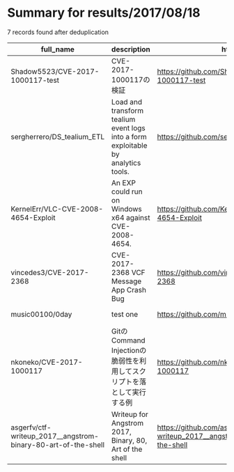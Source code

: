 
# Summary for results/2017/08/18
    
7 records found after deduplication

| full_name | description | html_url | matched_list | matched_count | pushed_at | size | stargazers_count | language | forks_count | vul_ids |
|---------------------------------------------------------------|-----------------------------------------------------------------------------------|----------------------------------------------------------------------------------|--------------------------------|-----------------|---------------------------|--------|--------------------|------------|---------------|----------------------|
| Shadow5523/CVE-2017-1000117-test | CVE-2017-1000117の検証 | https://github.com/Shadow5523/CVE-2017-1000117-test | ['cve-2'] | 1 | 2017-08-18 02:18:01+00:00 | 22 | 0 | Shell | 0 | ['CVE-2017-1000117'] |
| sergherrero/DS_tealium_ETL | Load and transform tealium event logs into a form exploitable by analytics tools. | https://github.com/sergherrero/DS_tealium_ETL | ['exploit'] | 1 | 2017-08-18 08:20:26+00:00 | 5 | 2 | Python | 0 | [] |
| KernelErr/VLC-CVE-2008-4654-Exploit | An EXP could run on Windows x64 against CVE-2008-4654. | https://github.com/KernelErr/VLC-CVE-2008-4654-Exploit | ['cve-2', 'exploit'] | 2 | 2017-08-18 05:57:09+00:00 | 5 | 2 | Python | 0 | ['CVE-2008-4654'] |
| vincedes3/CVE-2017-2368 | CVE-2017-2368 VCF Message App Crash Bug | https://github.com/vincedes3/CVE-2017-2368 | ['cve-2'] | 1 | 2017-08-18 09:36:10+00:00 | 2243 | 0 | | 0 | ['CVE-2017-2368'] |
| music00100/0day | test one | https://github.com/music00100/0day | ['0day'] | 1 | 2017-08-18 09:37:11+00:00 | 0 | 0 | nan | 0 | [] |
| nkoneko/CVE-2017-1000117 | GitのCommand Injectionの脆弱性を利用してスクリプトを落として実行する例 | https://github.com/nkoneko/CVE-2017-1000117 | ['command injection', 'cve-2'] | 2 | 2017-08-18 16:30:26+00:00 | 0 | 1 | nan | 0 | ['CVE-2017-1000117'] |
| asgerfv/ctf-writeup_2017__angstrom-binary-80-art-of-the-shell | Writeup for Angstrom 2017, Binary, 80, Art of the shell | https://github.com/asgerfv/ctf-writeup_2017__angstrom-binary-80-art-of-the-shell | ['exploit'] | 1 | 2017-08-18 21:34:27+00:00 | 6 | 0 | C | 0 | [] |
